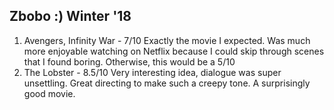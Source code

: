 ## Zbobo :) Winter '18

1. Avengers, Infinity War - 7/10 Exactly the movie I expected. Was much more enjoyable watching on Netflix because I could skip through scenes that I found boring. Otherwise, this would be a 5/10
1. The Lobster - 8.5/10 Very interesting idea, dialogue was super unsettling. Great directing to make such a creepy tone. A surprisingly good movie.
